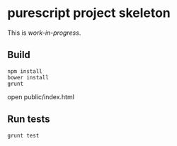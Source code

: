 purescript project skeleton
===========

This is *work-in-progress*.

Build
---------------
 
```
npm install
bower install
grunt
```

open public/index.html

Run tests
-----------------

```
grunt test
```
